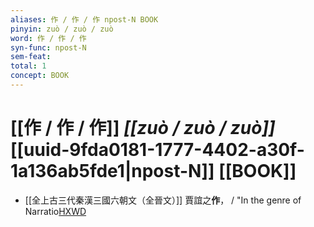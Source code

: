 ```yaml
---
aliases: 作 / 作 / 作 npost-N BOOK
pinyin: zuò / zuò / zuò
word: 作 / 作 / 作
syn-func: npost-N
sem-feat: 
total: 1
concept: BOOK 
---
```

# [[作 / 作 / 作]] *[[zuò / zuò / zuò]]*  [[uuid-9fda0181-1777-4402-a30f-1a136ab5fde1|npost-N]] [[BOOK]]

 - [[全上古三代秦漢三國六朝文（全晉文）]] 賈誼之**作**， / "In the genre of Narratio[HXWD](https://hxwd.org/textview.html?location=CH2b1913_CHANT_077-37a.22)